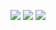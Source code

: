<!--
**jincode93/jincode93** is a ✨ _special_ ✨ repository because its `README.md` (this file) appears on your GitHub profile.

Here are some ideas to get you started:

- 🔭 I’m currently working on ...
- 🌱 I’m currently learning ...
- 👯 I’m looking to collaborate on ...
- 🤔 I’m looking for help with ...
- 💬 Ask me about ...
- 📫 How to reach me: ...
- 😄 Pronouns: ...
- ⚡ Fun fact: ...
-->
<a href="https://jincode93.tistory.com" target="_blank"><img src="https://img.shields.io/badge/BLOG-FDEE21?style=flat&logo=Tistory&logoColor=071D49"/></a>
<a href="버튼을 눌렀을 때 이동할 링크" target="_blank"><img src="https://img.shields.io/badge/iOS APP-000000?style=flat&logo=Apple&logoColor=FFFFFF"/></a>
<a href="버튼을 눌렀을 때 이동할 링크" target="_blank"><img src="https://img.shields.io/badge/Swift-F05138?style=flat&logo=Swift&logoColor=FFFFFF"/></a>
